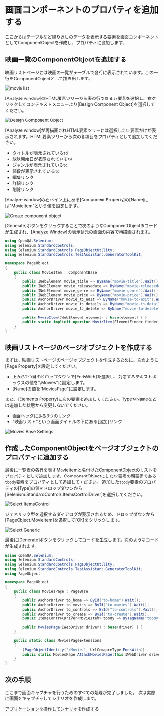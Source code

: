 # 画面コンポーネントのプロパティを追加する

ここからはテーブルなど繰り返しのデータを表示する要素を画面コンポーネントとしてComponentObjectを作成し、プロパティに追加します。

## 映画一覧のComponentObjectを追加する

映画リストページには映画の一覧がテーブルで各行に表示されています。この一行をComponentObjectとして抜き出します。

![movie list](../img/componentobject_movie_list.png)

[Analyze window]のHTML要素ツリーから表の行である`tr`要素を選択し、右クリックしてコンテキストメニューより[Design Component Object]を選択してください。

![Design Component Object](../img/componentobject_context_menu.png)

[Analyze window]が再描画されHTML要素ツリーには選択した`tr`要素だけが表示されます。HTML要素ツリーから次の各項目をプロパティとして追加してください。

- タイトルが表示されている`td`
- 放映開始日が表示されている`td`
- ジャンルが表示されている`td`
- 値段が表示されている`td`
- 編集リンク
- 詳細リンク
- 削除リンク

[Analyze window]の右ペイン上にある[Component Property]の[Name]には"MovieItem"という値を設定します。

![Create component object](../img/componentobject_create_movieitem.png)

[Generate]ボタンをクリックすることで次のようなComponentObjectのコードが生成され、[Analyze Window]の表示は元の画面の内容で再描画されます。

```cs
using OpenQA.Selenium;
using Selenium.StandardControls;
using Selenium.StandardControls.PageObjectUtility;
using Selenium.StandardControls.TestAssistant.GeneratorToolKit;

namespace PageObject
{
    public class MovieItem : ComponentBase
    {
        public IWebElement movie_title => ByName("movie-title").Wait().Find();
        public IWebElement movie_releasedate => ByName("movie-releasedate").Wait().Find();
        public IWebElement movie_genre => ByName("movie-genre").Wait().Find();
        public IWebElement movie_price => ByName("movie-price").Wait().Find();
        public AnchorDriver movie_to_edit => ByName("movie-to-edit").Wait();
        public AnchorDriver movie_to_details => ByName("movie-to-details").Wait();
        public AnchorDriver movie_to_delete => ByName("movie-to-delete").Wait();

        public MovieItem(IWebElement element) : base(element) { }
        public static implicit operator MovieItem(ElementFinder finder) => finder.Find<MovieItem>();
    }
}
```

## 映画リストページのページオブジェクトを作成する

まずは、映画リストページのページオブジェクトを作成するために、次のように[Page Property]を設定してください。

- 上から2つ目のドロップダウンで[EndsWith]を選択し、対応するテキストボックスの値を"/Movies"に設定します。
- [Name]の値を"MoviesPage"に設定します。

また、[Elements Property]に次の要素を追加してください。TypeやNameなどは追加した状態から変更しないでください。

- 画面ヘッダにある3つのリンク
- "映画リスト"という画面タイトルの下にある[追加]リンク

![Movies Base Settings](../img/componentobject_movies_base_setting.png)

## 作成したComponentObjectをページオブジェクトのプロパティに追加する

最後に一覧表の各行を表すMovieItemと名付けたComponentObjectのリストをプロパティとして追加します。ComponentObjectにした`tr`要素の親要素である`tbody`要素をプロパティとして追加してください。
追加した`tbody`要素のプロパティの[Type]の値をドロップダウンから[Selenium.StandardControls.ItemsControlDriver<T>]を選択してください。

![Select ItemsControl](../img/componentobject_select_itemscontrol.png)

ジェネリック型を選択するダイアログが表示されるため、ドロップダウンから[PageObject.MovieItem]を選択して[OK]をクリックします。

![Select Generic](../img/componentobject_select_generic_movieitem.png)

最後に[Generate]ボタンをクリックしてコードを生成します。次のようなコードが生成されます。

```cs
using OpenQA.Selenium;
using Selenium.StandardControls;
using Selenium.StandardControls.PageObjectUtility;
using Selenium.StandardControls.TestAssistant.GeneratorToolKit;
using PageObject;

namespace PageObject
{
    public class MoviesPage : PageBase
    {
        public AnchorDriver to_home => ById("to-home").Wait();
        public AnchorDriver to_movies => ById("to-movies").Wait();
        public AnchorDriver to_controls => ById("to-controls").Wait();
        public AnchorDriver to_create => ById("to-create").Wait();
        public ItemsControlDriver<MovieItem> tbody => ByTagName("tbody").Wait();

        public MoviesPage(IWebDriver driver) : base(driver) { }
    }

    public static class MoviesPageExtensions
    {
        [PageObjectIdentify("/Movies", UrlComapreType.EndsWith)]
        public static MoviesPage AttachMoviesPage(this IWebDriver driver) => new MoviesPage(driver);
    }
}
```

## 次の手順

ここまで画面キャプチャを行うためのすべての処理が完了しました。
次は実際に画面をキャプチャしてシナリオを作成します。

[アプリケーションを操作してシナリオを作成する](Scenario.md)